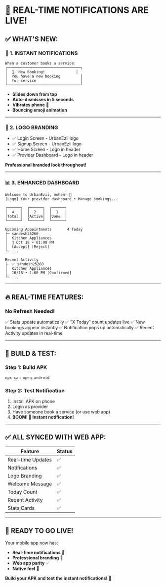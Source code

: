 # 🎉 REAL-TIME NOTIFICATIONS ARE LIVE!

## ✅ **WHAT'S NEW:**

### 🔔 **1. INSTANT NOTIFICATIONS**
```
When a customer books a service:
┌─────────────────────────────────┐
│  🎉  New Booking!              │
│  You have a new booking         │
│  for service                    │
└─────────────────────────────────┘
```
- **Slides down from top**
- **Auto-dismisses in 5 seconds**
- **Vibrates phone** 📳
- **Bouncing emoji animation**

---

### 🏢 **2. LOGO BRANDING**
- ✅ Login Screen - UrbanEzii logo
- ✅ Signup Screen - UrbanEzii logo
- ✅ Home Screen - Logo in header
- ✅ Provider Dashboard - Logo in header

**Professional branded look throughout!**

---

### 📊 **3. ENHANCED DASHBOARD**

```
Welcome to UrbanEzii, mohan! 👋
[Logo] Your provider dashboard • Manage bookings...

┌──────┐  ┌──────┐  ┌──────┐
│  4   │  │  2   │  │  1   │
│Total │  │Active│  │Done  │
└──────┘  └──────┘  └──────┘

Upcoming Appointments       4 Today
├─ sandesh25260
│  Kitchen Appliances
│  📅 Oct 18 • 01:00 PM
│  [Accept] [Reject]
└─ ...

Recent Activity
├─ ✅ sandesh25260
│  Kitchen Appliances
│  10/18 • 1:00 PM [Confirmed]
└─ ...
```

---

## 🔥 **REAL-TIME FEATURES:**

### **No Refresh Needed!**
✅ Stats update automatically
✅ "X Today" count updates live
✅ New bookings appear instantly
✅ Notification pops up automatically
✅ Recent Activity updates in real-time

---

## 🚀 **BUILD & TEST:**

### **Step 1: Build APK**
```bash
npx cap open android
```

### **Step 2: Test Notification**
1. Install APK on phone
2. Login as provider
3. Have someone book a service (or use web app)
4. **BOOM! 🎉 Instant notification!**

---

## ✅ **ALL SYNCED WITH WEB APP:**

| Feature | Status |
|---------|--------|
| Real-time Updates | ✅ |
| Notifications | ✅ |
| Logo Branding | ✅ |
| Welcome Message | ✅ |
| Today Count | ✅ |
| Recent Activity | ✅ |
| Stats Cards | ✅ |

---

## 🎯 **READY TO GO LIVE!**

Your mobile app now has:
- **Real-time notifications** 🔔
- **Professional branding** 🏢
- **Web app parity** ✅
- **Native feel** 📱

**Build your APK and test the instant notifications!** 🚀

